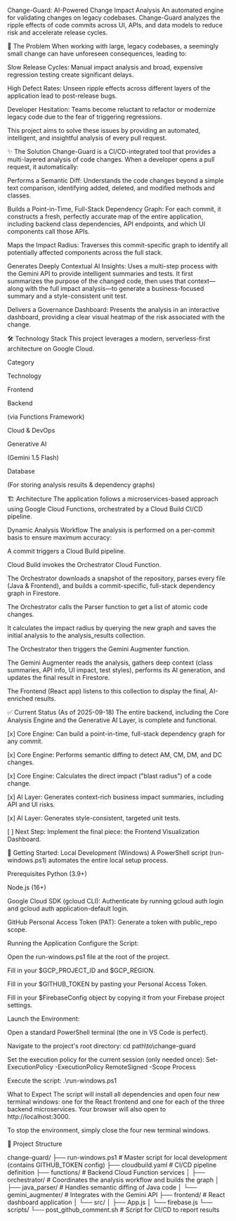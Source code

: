 Change-Guard: AI-Powered Change Impact Analysis
An automated engine for validating changes on legacy codebases. Change-Guard analyzes the ripple effects of code commits across UI, APIs, and data models to reduce risk and accelerate release cycles.

🚩 The Problem
When working with large, legacy codebases, a seemingly small change can have unforeseen consequences, leading to:

Slow Release Cycles: Manual impact analysis and broad, expensive regression testing create significant delays.

High Defect Rates: Unseen ripple effects across different layers of the application lead to post-release bugs.

Developer Hesitation: Teams become reluctant to refactor or modernize legacy code due to the fear of triggering regressions.

This project aims to solve these issues by providing an automated, intelligent, and insightful analysis of every pull request.

✨ The Solution
Change-Guard is a CI/CD-integrated tool that provides a multi-layered analysis of code changes. When a developer opens a pull request, it automatically:

Performs a Semantic Diff: Understands the code changes beyond a simple text comparison, identifying added, deleted, and modified methods and classes.

Builds a Point-in-Time, Full-Stack Dependency Graph: For each commit, it constructs a fresh, perfectly accurate map of the entire application, including backend class dependencies, API endpoints, and which UI components call those APIs.

Maps the Impact Radius: Traverses this commit-specific graph to identify all potentially affected components across the full stack.

Generates Deeply Contextual AI Insights: Uses a multi-step process with the Gemini API to provide intelligent summaries and tests. It first summarizes the purpose of the changed code, then uses that context—along with the full impact analysis—to generate a business-focused summary and a style-consistent unit test.

Delivers a Governance Dashboard: Presents the analysis in an interactive dashboard, providing a clear visual heatmap of the risk associated with the change.

🛠️ Technology Stack
This project leverages a modern, serverless-first architecture on Google Cloud.

Category

Technology

Frontend



Backend

(via Functions Framework)

Cloud & DevOps



Generative AI

(Gemini 1.5 Flash)

Database

(For storing analysis results & dependency graphs)

🏗️ Architecture
The application follows a microservices-based approach using Google Cloud Functions, orchestrated by a Cloud Build CI/CD pipeline.

Dynamic Analysis Workflow
The analysis is performed on a per-commit basis to ensure maximum accuracy:

A commit triggers a Cloud Build pipeline.

Cloud Build invokes the Orchestrator Cloud Function.

The Orchestrator downloads a snapshot of the repository, parses every file (Java & Frontend), and builds a commit-specific, full-stack dependency graph in Firestore.

The Orchestrator calls the Parser function to get a list of atomic code changes.

It calculates the impact radius by querying the new graph and saves the initial analysis to the analysis_results collection.

The Orchestrator then triggers the Gemini Augmenter function.

The Gemini Augmenter reads the analysis, gathers deep context (class summaries, API info, UI impact, test styles), performs its AI generation, and updates the final result in Firestore.

The Frontend (React app) listens to this collection to display the final, AI-enriched results.

✅ Current Status (As of 2025-09-18)
The entire backend, including the Core Analysis Engine and the Generative AI Layer, is complete and functional.

[x] Core Engine: Can build a point-in-time, full-stack dependency graph for any commit.

[x] Core Engine: Performs semantic diffing to detect AM, CM, DM, and DC changes.

[x] Core Engine: Calculates the direct impact ("blast radius") of a code change.

[x] AI Layer: Generates context-rich business impact summaries, including API and UI risks.

[x] AI Layer: Generates style-consistent, targeted unit tests.

[ ] Next Step: Implement the final piece: the Frontend Visualization Dashboard.

🚀 Getting Started: Local Development (Windows)
A PowerShell script (run-windows.ps1) automates the entire local setup process.

Prerequisites
Python (3.9+)

Node.js (16+)

Google Cloud SDK (gcloud CLI): Authenticate by running gcloud auth login and gcloud auth application-default login.

GitHub Personal Access Token (PAT): Generate a token with public_repo scope.

Running the Application
Configure the Script:

Open the run-windows.ps1 file at the root of the project.

Fill in your $GCP_PROJECT_ID and $GCP_REGION.

Fill in your $GITHUB_TOKEN by pasting your Personal Access Token.

Fill in your $FirebaseConfig object by copying it from your Firebase project settings.

Launch the Environment:

Open a standard PowerShell terminal (the one in VS Code is perfect).

Navigate to the project's root directory: cd path\to\change-guard

Set the execution policy for the current session (only needed once): Set-ExecutionPolicy -ExecutionPolicy RemoteSigned -Scope Process

Execute the script: .\run-windows.ps1

What to Expect
The script will install all dependencies and open four new terminal windows: one for the React frontend and one for each of the three backend microservices. Your browser will also open to http://localhost:3000.

To stop the environment, simply close the four new terminal windows.

📁 Project Structure

change-guard/
├── run-windows.ps1         # Master script for local development (contains GITHUB_TOKEN config)
├── cloudbuild.yaml         # CI/CD pipeline definition
├── functions/              # Backend Cloud Function services
│   ├── orchestrator/       # Coordinates the analysis workflow and builds the graph
│   ├── java_parser/        # Handles semantic diffing of Java code
│   └── gemini_augmenter/   # Integrates with the Gemini API
├── frontend/               # React dashboard application
│   └── src/
│       ├── App.js
│       └── firebase.js
└── scripts/
    └── post_github_comment.sh # Script for CI/CD to report results